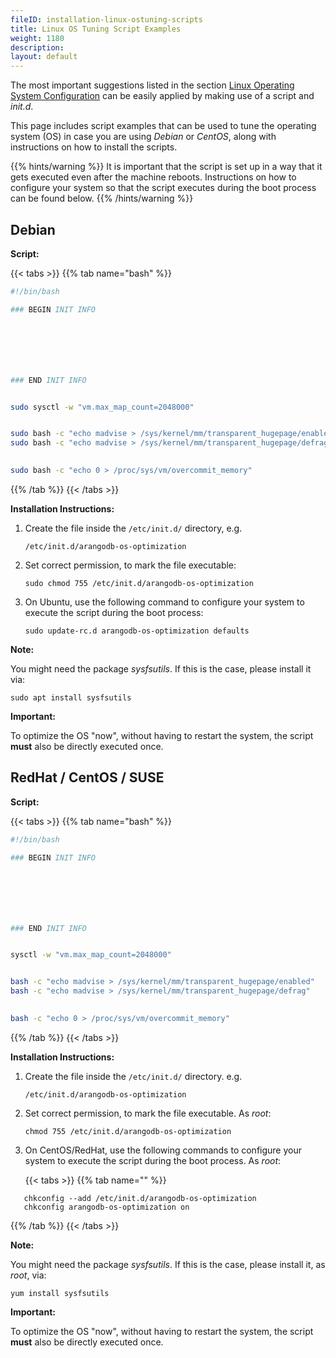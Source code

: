 ```yaml
---
fileID: installation-linux-ostuning-scripts
title: Linux OS Tuning Script Examples
weight: 1180
description: 
layout: default
---
```

The most important suggestions listed in the section
[Linux Operating System Configuration](installation-linux-osconfiguration)
can be easily applied by making use of a script and _init.d_.

This page includes script examples that can be used to tune the
operating system (OS) in case you are using _Debian_ or _CentOS_,
along with instructions on how to install the scripts.

{{% hints/warning %}}
It is important that the script is set up in a way that it gets
executed even after the machine reboots. Instructions on how to
configure your system so that the script executes during the
boot process can be found below.
{{% /hints/warning %}}

## Debian

**Script:**

{{< tabs >}}
{{% tab name="bash" %}}
```bash
#!/bin/bash

### BEGIN INIT INFO







### END INIT INFO


sudo sysctl -w "vm.max_map_count=2048000"


sudo bash -c "echo madvise > /sys/kernel/mm/transparent_hugepage/enabled"
sudo bash -c "echo madvise > /sys/kernel/mm/transparent_hugepage/defrag"
 

sudo bash -c "echo 0 > /proc/sys/vm/overcommit_memory"
```
{{% /tab %}}
{{< /tabs >}}

**Installation Instructions:**

1. Create the file inside the `/etc/init.d/` directory, e.g.

   `/etc/init.d/arangodb-os-optimization`

2. Set correct permission, to mark the file executable:

   `sudo chmod 755 /etc/init.d/arangodb-os-optimization`

3. On Ubuntu, use the following command to configure your system
   to execute the script during the boot process:

   `sudo update-rc.d arangodb-os-optimization defaults`

**Note:**

You might need the package _sysfsutils_. If this is the case,
please install it via:

`sudo apt install sysfsutils`

**Important:**

To optimize the OS "now", without having to restart the system,
the script **must** also be directly executed once.

## RedHat / CentOS / SUSE

**Script:**

{{< tabs >}}
{{% tab name="bash" %}}
```bash
#!/bin/bash

### BEGIN INIT INFO







### END INIT INFO


sysctl -w "vm.max_map_count=2048000"


bash -c "echo madvise > /sys/kernel/mm/transparent_hugepage/enabled"
bash -c "echo madvise > /sys/kernel/mm/transparent_hugepage/defrag"
 

bash -c "echo 0 > /proc/sys/vm/overcommit_memory"
```
{{% /tab %}}
{{< /tabs >}}

**Installation Instructions:**

1. Create the file inside the `/etc/init.d/` directory. e.g.

   `/etc/init.d/arangodb-os-optimization`

2. Set correct permission, to mark the file executable. As _root_:

   `chmod 755 /etc/init.d/arangodb-os-optimization`

3. On CentOS/RedHat, use the following commands to configure your system
   to execute the script during the boot process. As _root_:

   {{< tabs >}}
{{% tab name="" %}}
```
   chkconfig --add /etc/init.d/arangodb-os-optimization
   chkconfig arangodb-os-optimization on
   ```
{{% /tab %}}
{{< /tabs >}}

**Note:**

You might need the package _sysfsutils_. If this is the case,
please install it, as _root_, via:

`yum install sysfsutils`

**Important:**

To optimize the OS "now", without having to restart the system,
the script **must** also be directly executed once.
